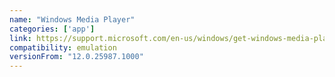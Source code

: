 ```yaml
---
name: "Windows Media Player"
categories: ['app']
link: https://support.microsoft.com/en-us/windows/get-windows-media-player-81718e0d-cfce-25b1-aee3-94596b658287
compatibility: emulation
versionFrom: "12.0.25987.1000"
---
```


